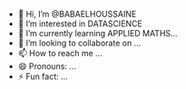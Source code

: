 - 👋 Hi, I’m @BABAELHOUSSAINE
- 👀 I’m interested in DATASCIENCE
- 🌱 I’m currently learning APPLIED MATHS...
- 💞️ I’m looking to collaborate on ...
- 📫 How to reach me ...
- 😄 Pronouns: ...
- ⚡ Fun fact: ...

<!---
BABAELHOUSSAINE/BABAELHOUSSAINE is a ✨ special ✨ repository because its `README.md` (this file) appears on your GitHub profile.
You can click the Preview link to take a look at your changes.
--->
